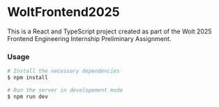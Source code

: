 # WoltFrontend2025

This is a React and TypeScript project created as part of the Wolt 2025 Frontend Engineering Internship Preliminary Assignment.

### Usage
```bash
# Install the necessary dependencies
$ npm install

# Run the server in developement mode
$ npm run dev
```
